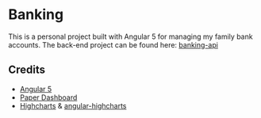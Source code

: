 # Banking
This is a personal project built with Angular 5 for managing my family bank accounts.
The back-end project can be found here: [banking-api](https://github.com/fabrice404/banking-api)

## Credits
- [Angular 5](https://angular.io)
- [Paper Dashboard](https://www.creative-tim.com/product/paper-dashboard)
- [Highcharts](https://www.highcharts.com/) & [angular-highcharts](https://github.com/cebor/angular-highcharts)
